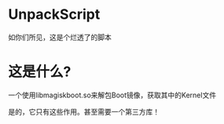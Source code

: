 # UnpackScript
如你们所见，这是个烂透了的脚本

# 这是什么?
一个使用libmagiskboot.so来解包Boot镜像，获取其中的Kernel文件<br>

是的，它只有这些作用。甚至需要一个第三方库！
